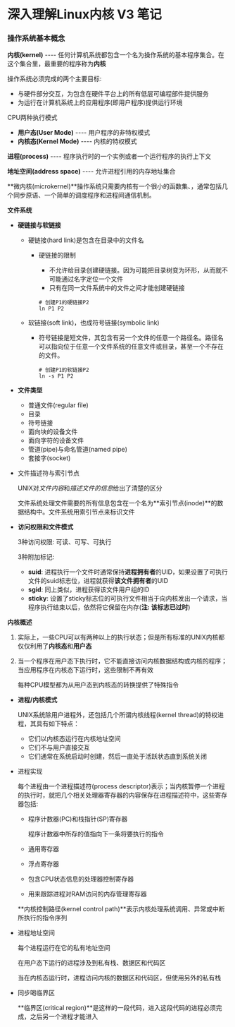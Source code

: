 # 深入理解Linux内核 V3 笔记

### 操作系统基本概念

**内核(kernel)** ---- 任何计算机系统都包含一个名为操作系统的基本程序集合。在这个集合里，最重要的程序称为**内核**

操作系统必须完成的两个主要目标:

- 与硬件部分交互，为包含在硬件平台上的所有低层可编程部件提供服务
- 为运行在计算机系统上的应用程序(即用户程序)提供运行环境



CPU两种执行模式

- **用户态(User Mode)** ---- 用户程序的非特权模式
- **内核态(Kernel Mode)** ---- 内核的特权模式



**进程(process)** ---- 程序执行时的一个实例或者一个运行程序的执行上下文

**地址空间(address space)** ---- 允许进程引用的内存地址集合

**微内核(microkernel)**操作系统只需要内核有一个很小的函数集、，通常包括几个同步原语、一个简单的调度程序和进程间通信机制。



**文件系统**

- **硬链接与软链接**

  - 硬链接(hard link)是包含在目录中的文件名

    - 硬链接的限制

      - 不允许给目录创建硬链接。因为可能把目录树变为环形，从而就不可能通过名字定位一个文件
      - 只有在同一文件系统中的文件之间才能创建硬链接

      ```shell
      # 创建P1的硬链接P2
      ln P1 P2
      ```

      

  - 软链接(soft link)，也成符号链接(symbolic link)

    - 符号链接是短文件，其包含有另一个文件的任意一个路径名。路径名可以指向位于任意一个文件系统的任意文件或目录，甚至一个不存在的文件。

      ```shell
      # 创建P1的软链接P2
      ln -s P1 P2
      ```

- **文件类型**

  - 普通文件(regular file)
  - 目录
  - 符号链接
  - 面向块的设备文件
  - 面向字符的设备文件
  - 管道(pipe)与命名管道(named pipe)
  - 套接字(socket)

- 文件描述符与索引节点

  UNIX对*文件内容*和*描述文件的信息*给出了清楚的区分

  文件系统处理文件需要的所有信息包含在一个名为**索引节点(inode)**的数据结构中。文件系统用索引节点来标识文件

- **访问权限和文件模式**

  3种访问权限: 可读、可写、可执行

  3种附加标记: 

  - **suid**: 进程执行一个文件时通常保持**进程拥有者**的UID，如果设置了可执行文件的suid标志位，进程就获得**该文件拥有者**的UID
  - **sgid**: 同上类似，进程获得该文件用户组的ID
  - **sticky**: 设置了sticky标志位的可执行文件相当于向内核发出一个请求，当程序执行结束以后，依然将它保留在内存(**注: 该标志已过时**)



**内核概述**

1. 实际上，一些CPU可以有两种以上的执行状态；但是所有标准的UNIX内核都仅仅利用了**内核态**和**用户态**

2. 当一个程序在用户态下执行时，它不能直接访问内核数据结构或内核的程序；当应用程序在内核态下运行时，这些限制不再有效

   每种CPU模型都为从用户态到内核态的转换提供了特殊指令

- **进程/内核模式**

  UNIX系统除用户进程外，还包括几个所谓内核线程(kernel thread)的特权进程，其具有如下特点：

  - 它们以内核态运行在内核地址空间
  - 它们不与用户直接交互
  - 它们通常在系统启动时创建，然后一直处于活跃状态直到系统关闭

- 进程实现

  每个进程由一个进程描述符(process descriptor)表示；当内核暂停一个进程的执行时，就把几个相关处理器寄存器的内容保存在进程描述符中，这些寄存器包括:

  - 程序计数器(PC)和栈指针(SP)寄存器

    程序计数器中所存的值指向下一条将要执行的指令

  - 通用寄存器

  - 浮点寄存器

  - 包含CPU状态信息的处理器控制寄存器

  - 用来跟踪进程对RAM访问的内存管理寄存器

  **内核控制路径(kernel control path)**表示内核处理系统调用、异常或中断所执行的指令序列

- 进程地址空间

  每个进程运行在它的私有地址空间

  在用户态下运行的进程涉及到私有栈、数据区和代码区

  当在内核态运行时，进程访问内核的数据区和代码区，但使用另外的私有栈

- 同步喝临界区

  **临界区(critical region)**是这样的一段代码，进入这段代码的进程必须完成，之后另一个进程才能进入